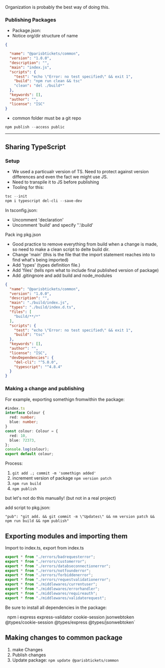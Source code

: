 Organization is probably the best way of doing this.

### Publishing Packages
- Package.json:
- Notice org/dir structure of name
```json
{

  "name": "@parisbtickets/common",
  "version": "1.0.0",
  "description": "",
  "main": "index.js",
  "scripts": {
    "test": "echo \"Error: no test specified\" && exit 1",
	"build": "npm run clean && tsc"
	"clean": "del ./build*"
  },
  "keywords": [],
  "author": "",
  "license": "ISC"
}
```
- common folder must be a git repo
``` powershell
npm publish --access public
```

---
## Sharing TypeScript

### Setup
- We used a particualr version of TS. Need to protect against version differences and even the fact we might use JS.
- Need to transpile it to JS before publishing
-  Tooling for this:
``` Powershell
tsc --init 
npm i typescript del-cli --save-dev
```

In tsconfig.json:
- Uncomment 'declaration' 
- Uncomment 'build' and specify ''.\\build'

Pack ing pkg.json
-  Good practice to remove everything from build when a change is made, so need to make a clean script to delte build dir.
- Change 'main' (this is the file that the import statement reaches into to find what's being imported)
-  Add 'types' (types definition file.)
- Add 'files' (tells npm what to include final published version of package)
- Add .gitingnore and add build and node_modules

```json
{
  "name": "@parisbtickets/common",
  "version": "1.0.0",
  "description": "",
  "main": "./build/index.js",
  "types": "./build/index.d.ts",
  "files": [
    "build/**/*"
  ],
  "scripts": {
    "test": "echo \"Error: no test specified\" && exit 1",
    "build": "tsc"
  },
  "keywords": [],
  "author": "",
  "license": "ISC",
  "devDependencies": {
    "del-cli": "^5.0.0",
    "typescript": "^4.8.4"
  }
}
```

### Making a change and publishing
For example, exporting somethign fromwithin the package:

```typescript
#index.ts
interface Colour {
  red: number;
  blue: number;
}
const colour: Colour = {
  red: 10,
  blue: 72373,
};
console.log(colour);
export default colour;

```

Process: 
1) `git add .; commit -m 'somethign added'`
2) increment version of package `npm version patch`
3) `npm run build`
4) `npm publish`

but let's not do this manually! (but not in a real project)

add script to pkg.json:

`"pub": "git add. && git commit -m \"Updates\" && nm version patch && npm run build && npm publish"`


## Exporting modules and importing them

Import to index.ts, export from index.ts
```typescript
export * from "./errors/badrequesterror";
export * from "./errors/customerror";
export * from "./errors/databseconnectionerror";
export * from "./errors/notfounderror";
export * from "./errors/forbiddenerror";
export * from "./errors/requestvalidationerror";
export * from "./middlewares/currentuser";
export * from "./middlewares/errorhandler";
export * from "./middlewares/requireauth";
export * from "./middlewares/validaterequest";
```
Be sure to install all dependencies in  the package:

`
`npm i express express-validator cookie-session jsonwebtoken @types/cookie-session @types/express @types/jsonwebtoken`

## Making changes to common package

1) make Changes
2) Publish changes
3) Update package:
`npm update @parisbtickets/common`
